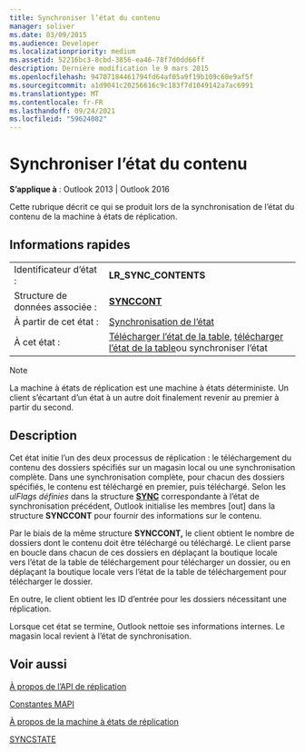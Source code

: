 ```yaml
---
title: Synchroniser l’état du contenu
manager: soliver
ms.date: 03/09/2015
ms.audience: Developer
ms.localizationpriority: medium
ms.assetid: 52216bc3-8cbd-3856-ea46-78f7d0dd66ff
description: Dernière modification le 9 mars 2015
ms.openlocfilehash: 94707184461794fd64af05a9f19b109c60e9af5f
ms.sourcegitcommit: a1d9041c20256616c9c183f7d1049142a7ac6991
ms.translationtype: MT
ms.contentlocale: fr-FR
ms.lasthandoff: 09/24/2021
ms.locfileid: "59624082"
---
```

# <a name="synchronize-contents-state"></a>Synchroniser l’état du contenu

  
  
**S’applique à** : Outlook 2013 | Outlook 2016 
  
 Cette rubrique décrit ce qui se produit lors de la synchronisation de l’état du contenu de la machine à états de réplication. 
  
## <a name="quick-info"></a>Informations rapides

|||
|:-----|:-----|
|Identificateur d’état :  <br/> |**LR_SYNC_CONTENTS** <br/> |
|Structure de données associée :  <br/> |**[SYNCCONT](synccont.md)** <br/> |
|À partir de cet état :  <br/> |[Synchronisation de l’état](synchronize-state.md) <br/> |
|À cet état :  <br/> |[Télécharger l’état de la table,](download-table-state.md) [télécharger l’état de la table](upload-table-state.md)ou synchroniser l’état  <br/> |
   
> [!NOTE]
> La machine à états de réplication est une machine à états déterministe. Un client s’écartant d’un état à un autre doit finalement revenir au premier à partir du second. 
  
## <a name="description"></a>Description

Cet état initie l’un des deux processus de réplication : le téléchargement du contenu des dossiers spécifiés sur un magasin local ou une synchronisation complète. Dans une synchronisation complète, pour chacun des dossiers spécifiés, le contenu est téléchargé en premier, puis téléchargé. Selon les *ulFlags définies* dans la structure **[SYNC](sync.md)** correspondante à l’état de synchronisation précédent, Outlook initialise les membres [out] dans la structure **SYNCCONT** pour fournir des informations sur le contenu. 
  
Par le biais de la même structure **SYNCCONT,** le client obtient le nombre de dossiers dont le contenu doit être téléchargé ou téléchargé. Le client parse en boucle dans chacun de ces dossiers en déplaçant la boutique locale vers l’état de la table de téléchargement pour télécharger un dossier, ou en déplaçant la boutique locale vers l’état de la table de téléchargement pour télécharger le dossier. 
  
En outre, le client obtient les ID d’entrée pour les dossiers nécessitant une réplication.
  
Lorsque cet état se termine, Outlook nettoie ses informations internes. Le magasin local revient à l’état de synchronisation.
  
## <a name="see-also"></a>Voir aussi



[À propos de l’API de réplication](about-the-replication-api.md)
  
[Constantes MAPI](mapi-constants.md)
  
[À propos de la machine à états de réplication](about-the-replication-state-machine.md)
  
[SYNCSTATE](syncstate.md)

